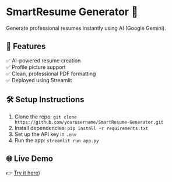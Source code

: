 # SmartResume Generator 📝  
Generate professional resumes instantly using AI (Google Gemini).  

## 🚀 Features  
✅ AI-powered resume creation  
✅ Profile picture support  
✅ Clean, professional PDF formatting  
✅ Deployed using Streamlit  

## 🛠️ Setup Instructions  
1. Clone the repo: `git clone https://github.com/yourusername/SmartResume-Generator.git`
2. Install dependencies: `pip install -r requirements.txt`
3. Set up the API key in `.env`
4. Run the app: `streamlit run app.py`

## 🌐 Live Demo  
👉 [Try it here](https://smart-internz-project-hyaktaxjkv7opdhcuplfpf.streamlit.app/))  

